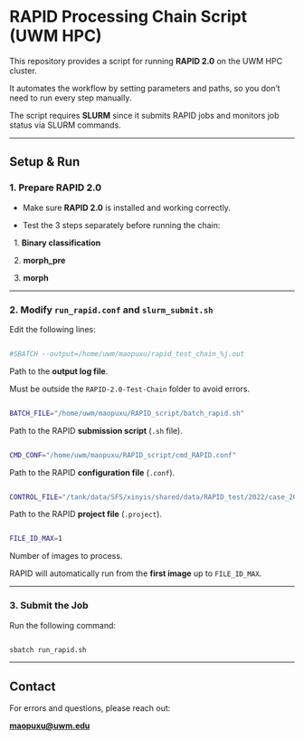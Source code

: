 # RAPID Processing Chain Script (UWM HPC)



This repository provides a script for running **RAPID 2.0** on the UWM HPC cluster.  

It automates the workflow by setting parameters and paths, so you don’t need to run every step manually.  



The script requires **SLURM** since it submits RAPID jobs and monitors job status via SLURM commands.



---



## Setup & Run



### 1. Prepare RAPID 2.0

- Make sure **RAPID 2.0** is installed and working correctly.  

- Test the 3 steps separately before running the chain:

&nbsp; 1. **Binary classification**

&nbsp; 2. **morph_pre**

&nbsp; 3. **morph**



---



### 2. Modify `run_rapid.conf` and `slurm_submit.sh`

Edit the following lines:



```bash

#SBATCH --output=/home/uwm/maopuxu/rapid_test_chain_%j.out

```

Path to the **output log file**.  

Must be outside the `RAPID-2.0-Test-Chain` folder to avoid errors.



```bash

BATCH_FILE="/home/uwm/maopuxu/RAPID_script/batch_rapid.sh"

```

Path to the RAPID **submission script** (`.sh` file).



```bash

CMD_CONF="/home/uwm/maopuxu/RAPID_script/cmd_RAPID.conf"

```

Path to the RAPID **configuration file** (`.conf`).



```bash

CONTROL_FILE="/tank/data/SFS/xinyis/shared/data/RAPID_test/2022/case_20220501/case_20220501.project"

```

Path to the RAPID **project file** (`.project`).



```bash

FILE_ID_MAX=1

```

Number of images to process.  

RAPID will automatically run from the **first image** up to `FILE_ID_MAX`.



---



### 3. Submit the Job

Run the following command:



```bash

sbatch run_rapid.sh

```



---



## Contact

For errors and questions, please reach out:  

**maopuxu@uwm.edu**



